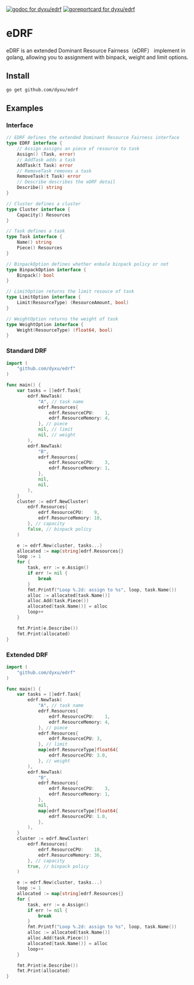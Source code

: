 [![godoc for dyxu/edrf][1]][2]
[![goreportcard for dyxu/edrf][3]][4]

# eDRF
eDRF is an extended Dominant Resource Fairness（eDRF） implement in golang, allowing you to assignment with binpack, weight and limit options.

## Install

``` bash
go get github.com/dyxu/edrf
```

## Examples

### Interface

``` go
// EDRF defines the extended Dominant Resource Fairness interface
type EDRF interface {
	// Assign assigns an piece of resource to task
	Assign() (Task, error)
	// AddTask adds a task
	AddTask(t Task) error
	// RemoveTask removes a task
	RemoveTask(t Task) error
	// Describe describes the eDRF detail
	Describe() string
}

// Cluster defines a cluster
type Cluster interface {
	Capacity() Resources
}

// Task defines a task
type Task interface {
	Name() string
	Piece() Resources
}

// BinpackOption defines whether enbale binpack policy or not
type BinpackOption interface {
	Binpack() bool
}

// LimitOption returns the limit resouce of task
type LimitOption interface {
	Limit(ResourceType) (ResourceAmount, bool)
}

// WeightOption returns the weight of task
type WeightOption interface {
	Weight(ResourceType) (float64, bool)
}
```

### Standard DRF

``` go
import (
    "github.com/dyxu/edrf"
)

func main() {
	var tasks = []edrf.Task{
		edrf.NewTask(
			"A", // task name
			edrf.Resources{
				edrf.ResourceCPU:    1,
				edrf.ResourceMemory: 4,
			}, // piece
			nil, // limit
			nil, // weight
		),
		edrf.NewTask(
			"B",
			edrf.Resources{
				edrf.ResourceCPU:    3,
				edrf.ResourceMemory: 1,
			},
			nil,
			nil,
		),
	}
	cluster := edrf.NewCluster(
		edrf.Resources{
			edrf.ResourceCPU:    9,
			edrf.ResourceMemory: 18,
		}, // capacity
		false, // binpack policy
	)

	e := edrf.New(cluster, tasks...)
    allocated := map[string]edrf.Resources{}
    loop := 1
	for {
		task, err := e.Assign()
		if err != nil {
			break
		}
        fmt.Printf("Loop %.2d: assign to %s", loop, task.Name())
		alloc := allocated[task.Name()]
		alloc.Add(task.Piece())
		allocated[task.Name()] = alloc
        loop++
	}

    fmt.Print(e.Describe())
    fmt.Print(allocated)
}
```

### Extended DRF


``` go
import (
    "github.com/dyxu/edrf"
)

func main() {
	var tasks = []edrf.Task{
		edrf.NewTask(
			"A", // task name
			edrf.Resources{
				edrf.ResourceCPU:    1,
				edrf.ResourceMemory: 4,
			}, // piece
			edrf.Resources{
				edrf.ResourceCPU: 3,
			}, // limit
			map[edrf.ResourceType]float64{
				edrf.ResourceCPU: 3.0,
			}, // weight
		),
		edrf.NewTask(
			"B",
			edrf.Resources{
				edrf.ResourceCPU:    3,
				edrf.ResourceMemory: 1,
			},
            nil,
			map[edrf.ResourceType]float64{
				edrf.ResourceCPU: 1.0,
			},
		),
	}
	cluster := edrf.NewCluster(
		edrf.Resources{
			edrf.ResourceCPU:    18,
			edrf.ResourceMemory: 36,
		}, // capacity
		true, // binpack policy
	)

	e := edrf.New(cluster, tasks...)
    loop := 1
    allocated := map[string]edrf.Resources{}
	for {
		task, err := e.Assign()
		if err != nil {
			break
		}
        fmt.Printf("Loop %.2d: assign to %s", loop, task.Name())
		alloc := allocated[task.Name()]
		alloc.Add(task.Piece())
		allocated[task.Name()] = alloc
        loop++
	}

    fmt.Print(e.Describe())
    fmt.Print(allocated)
}
```

[1]: https://godoc.org/github.com/dyxu/edrf?status.svg
[2]: http://godoc.org/github.com/dyxu/edrf
[3]: https://goreportcard.com/badge/github.com/dyxu/edrf
[4]: https://goreportcard.com/report/dyxu/edrf
